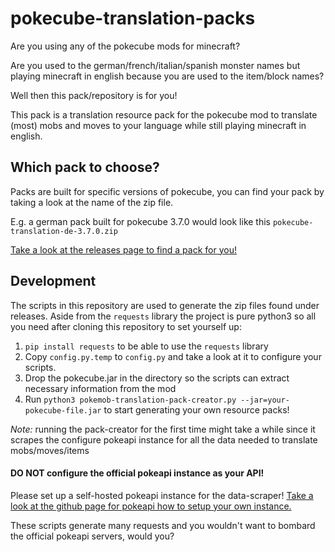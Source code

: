 # pokecube-translation-packs

Are you using any of the pokecube mods for minecraft?

Are you used to the german/french/italian/spanish monster names but playing minecraft in english because you are used to the item/block names?

Well then this pack/repository is for you!

This pack is a translation resource pack for the pokecube mod to translate (most) mobs and moves to your language while still playing minecraft in english.

## Which pack to choose?

Packs are built for specific versions of pokecube, you can find your pack by taking a look at the name of the zip file.

E.g. a german pack built for pokecube 3.7.0 would look like this `pokecube-translation-de-3.7.0.zip`

[Take a look at the releases page to find a pack for you!](https://github.com/iilonmasc/pokecube-translation-packs/releases)

## Development

The scripts in this repository are used to generate the zip files found under releases. Aside from the `requests` library the project is pure python3 so all you need after cloning this repository to set yourself up:

1. `pip install requests` to be able to use the `requests` library
2. Copy `config.py.temp` to `config.py` and take a look at it to configure your scripts.
3. Drop the pokecube.jar in the directory so the scripts can extract necessary information from the mod
4. Run `python3 pokemob-translation-pack-creator.py --jar=your-pokecube-file.jar` to start generating your own resource packs!

_Note:_ running the pack-creator for the first time might take a while since it scrapes the configure pokeapi instance for all the data needed to translate mobs/moves/items

#### DO NOT configure the official pokeapi instance as your API!
Please set up a self-hosted pokeapi instance for the data-scraper! [Take a look at the github page for pokeapi how to setup your own instance.](https://github.com/PokeAPI/pokeapi#setup-)

These scripts generate many requests and you wouldn't want to bombard the official pokeapi servers, would you?
